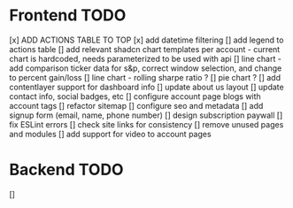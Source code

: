 # Frontend TODO
[x] ADD ACTIONS TABLE TO TOP
[x] add datetime filtering
[] add legend to actions table
[] add relevant shadcn chart templates per account - current chart is hardcoded, needs parameterized to be used with api
  [] line chart - add comparison ticker data for s&p, correct window selection, and change to percent gain/loss
  [] line chart - rolling sharpe ratio ?
  [] pie chart ?
[] add contentlayer support for dashboard info
[] update about us layout
[] update contact info, social badges, etc
[] configure account page blogs with account tags
[] refactor sitemap
[] configure seo and metadata
[] add signup form (email, name, phone number)
[] design subscription paywall 
[] fix ESLint errors
[] check site links for consistency
[] remove unused pages and modules
[] add support for video to account pages


# Backend TODO
[]

